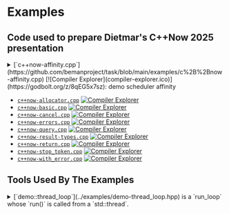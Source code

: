 # Examples

## Code used to prepare Dietmar's C++Now 2025 presentation

<details>
<summary>
[`c++now-affinity.cpp`](https://github.com/bemanproject/task/blob/main/examples/c%2B%2Bnow-affinity.cpp) [![Compiler Explorer](compiler-explorer.ico)](https://godbolt.org/z/8qEG5x7sz): demo scheduler affinity
</summary>

The example program
[`c++now-affinity.cpp`](https://github.com/bemanproject/task/blob/main/examples/c%2B%2Bnow-affinity.cpp)
[![Compiler Explorer](compiler-explorer.ico)](https://godbolt.org/z/8qEG5x7sz) uses
[`demo::thread_loop`](../examples/demo-thread_loop.hpp) to demonstrate
the behavior of _scheduler affinity_: the idea is that scheduler
affinity causes the coroutine to resume on the same scheduler as
the one the coroutine was started on. The program implements three
coroutines which have most of their behavior in common:

1. Each coroutine is executed from `main` using <code>sync_wait(_fun_(loop.get_scheduler()))</code>.
2. Each coroutine prints the id of the thread it is executing on prior to any `co_await` and after all `co_await` expression.
3. Each coroutine `co_await`s the result of `scheduler(sched) | then([]{ ... })` where the function passed to `then` just prints the thread id.
4. `work2` additionally changes the coroutines scheduler to be an `inline_scheduler` and later restores the original scehduler using `change_coroutine_scheduler`.
5. While `work1` and `work2` use the default scheduler (`task_scheduler` a
type-erased scheduler which gets initialized from the receiver's environment's `get_scheduler`), `work3` sets the coroutine's scheduler up to be `inline_scheduler`, effectively causing the coroutine to resume wherever
the `co_await`'s expression resumed.

The output of the program is someting like the below:

```
before id=0x1fd635f00
then id  =0x16b64b000
after id =0x1fd635f00

before id=0x1fd635f00
then id  =0x16b64b000
after1 id=0x16b64b000
then id  =0x16b64b000
after2 id=0x1fd635f00

before id=0x1fd635f00
then id  =0x16b64b000
after id =0x16b64b000
```

It shows that:

1. The thread on which the `then`'s function is executed is always the
same and different from the thread each of the coroutines started on.
2. For `work1` the `co_await` resumes on the same thread as the one the
coroutine was started on.
3. For `work2` the first `co_await` after `schedule(sched)` resumes on
the thread used by `sched`. After restoring the original scheduler the
`co_await` resumes on the original thread.
4. For `work3` the `co_await` resumes on the thread used by `sched` as
the `inline_scheduler` doesn't do any actual scheduling.

</details>

- [`c++now-allocator.cpp`](https://github.com/bemanproject/task/blob/main/examples/c%2B%2Bnow-allocator.cpp) [![Compiler Explorer](compiler-explorer.ico)](https://godbolt.org/z/719v7en6a)
- [`c++now-basic.cpp`](https://github.com/bemanproject/task/blob/main/examples/c%2B%2Bnow-basic.cpp) [![Compiler Explorer](compiler-explorer.ico)](https://godbolt.org/z/7Pn5TEhfK)
- [`c++now-cancel.cpp`](https://github.com/bemanproject/task/blob/main/examples/c%2B%2Bnow-cancel.cpp) [![Compiler Explorer](compiler-explorer.ico)](https://godbolt.org/z/vx4PqYvE6)
- [`c++now-errors.cpp`](https://github.com/bemanproject/task/blob/main/examples/c%2B%2Bnow-errors.cpp) [![Compiler Explorer](compiler-explorer.ico)](https://godbolt.org/z/95Mhr5MGn)
- [`c++now-query.cpp`](https://github.com/bemanproject/task/blob/main/examples/c%2B%2Bnow-query.cpp) [![Compiler Explorer](compiler-explorer.ico)](https://godbolt.org/z/dPboEeqfv)
- [`c++now-result-types.cpp`](https://github.com/bemanproject/task/blob/main/examples/c%2B%2Bnow-result-types.cpp) [![Compiler Explorer](compiler-explorer.ico)](https://godbolt.org/z/aWfc8T8he)
- [`c++now-return.cpp`](https://github.com/bemanproject/task/blob/main/examples/c%2B%2Bnow-return.cpp) [![Compiler Explorer](compiler-explorer.ico)](https://godbolt.org/z/f5YE5W4Ta)
- [`c++now-stop_token.cpp`](https://github.com/bemanproject/task/blob/main/examples/c%2B%2Bnow-stop_token.cpp) [![Compiler Explorer](compiler-explorer.ico)](https://godbolt.org/z/TxYe3jEs7)
- [`c++now-with_error.cpp`](https://github.com/bemanproject/task/blob/main/examples/c%2B%2Bnow-with_error.cpp) [![Compiler Explorer](compiler-explorer.ico)](https://godbolt.org/z/6oqox6zf8)

## Tools Used By The Examples

<details>
<summary>
[`demo::thread_loop`](../examples/demo-thread_loop.hpp) is a `run_loop` whose `run()` is called from a `std::thread`.
</summary>

Technically [`demo::thread_loop`](../examples/demo-thread_loop.hpp)
is a class `public`ly derived from `execution::run_loop` which is
also owning a `std::thread`. The `std::thread` is constructed with
a function object calling `run()` on the
[`demo::thread_loop`](../examples/demo-thread_loop.hpp) object.
Destroying the object calls `finish()` and then `join()`s the
`std::thread`: the destructor will block until the `execution::run_loop`'s
`run()` returns.

The important bit is that work executed on the
[`demo::thread_loop`](../examples/demo-thread_loop.hpp)'s `scheduler`
will be executed on a corresponding `std::thread`.
</details>
